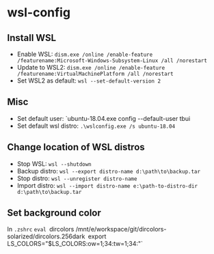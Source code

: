 # wsl-config

## Install WSL
- Enable WSL: `dism.exe /online /enable-feature /featurename:Microsoft-Windows-Subsystem-Linux /all /norestart`
- Update to WSL2: `dism.exe /online /enable-feature /featurename:VirtualMachinePlatform /all /norestart`
- Set WSL2 as default: `wsl --set-default-version 2`

## Misc
- Set default user: `ubuntu-18.04.exe config --default-user tbui  
- Set default wsl distro: `.\wslconfig.exe /s ubuntu-18.04`

## Change location of WSL distros
- Stop WSL: `wsl --shutdown`
- Backup distro: `wsl --export distro-name d:\path\to\backup.tar`
- Stop distro: `wsl --unregister distro-name`
- Import distro: `wsl --import distro-name e:\path-to-distro-dir d:\path\to\backup.tar`

## Set background color
In `.zshrc`
`eval `dircolors /mnt/e/workspace/git/dircolors-solarized/dircolors.256dark`
`export LS_COLORS="$LS_COLORS:ow=1;34:tw=1;34:"`
